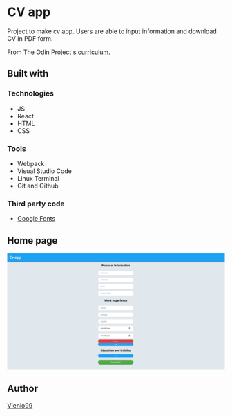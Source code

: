 <h1>CV app</h1>
<p>Project to make cv app. Users are able to input information and download CV in PDF form.</p>
<p>From The Odin Project's <a href="https://www.theodinproject.com/paths/full-stack-javascript/courses/javascript/lessons/cv-application">curriculum.</a><p>

<h2>Built with</h2>
<h3>Technologies</h3>
  <ul>
    <li>JS</li>
    <li>React</li>
    <li>HTML</li>
    <li>CSS</li>
  </ul> 
<h3>Tools</h3>
  <ul>
    <li>Webpack</li>
    <li>Visual Studio Code</li>
    <li>Linux Terminal</li>
    <li>Git and Github</li>
  </ul> 
<h3>Third party code</h3>
  <ul>
    <li><a href="https://fonts.google.com/">Google Fonts</a></li>
  </ul> 
<h2>Home page</h2>
<img src="src/img/Project.png"></img>
<h2>Author</h2>
<p><a href="https://github.com/Vienio99">Vienio99</a></p>